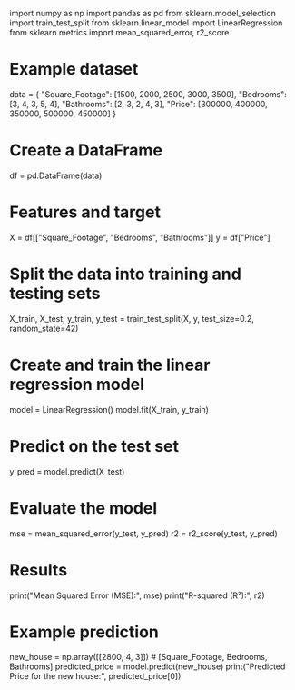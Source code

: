 import numpy as np
import pandas as pd
from sklearn.model_selection import train_test_split
from sklearn.linear_model import LinearRegression
from sklearn.metrics import mean_squared_error, r2_score

# Example dataset
data = {
    "Square_Footage": [1500, 2000, 2500, 3000, 3500],
    "Bedrooms": [3, 4, 3, 5, 4],
    "Bathrooms": [2, 3, 2, 4, 3],
    "Price": [300000, 400000, 350000, 500000, 450000]
}

# Create a DataFrame
df = pd.DataFrame(data)

# Features and target
X = df[["Square_Footage", "Bedrooms", "Bathrooms"]]
y = df["Price"]

# Split the data into training and testing sets
X_train, X_test, y_train, y_test = train_test_split(X, y, test_size=0.2, random_state=42)

# Create and train the linear regression model
model = LinearRegression()
model.fit(X_train, y_train)

# Predict on the test set
y_pred = model.predict(X_test)

# Evaluate the model
mse = mean_squared_error(y_test, y_pred)
r2 = r2_score(y_test, y_pred)

# Results
print("Mean Squared Error (MSE):", mse)
print("R-squared (R²):", r2)

# Example prediction
new_house = np.array([[2800, 4, 3]])  # [Square_Footage, Bedrooms, Bathrooms]
predicted_price = model.predict(new_house)
print("Predicted Price for the new house:", predicted_price[0])
